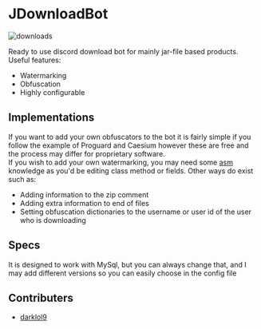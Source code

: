 # JDownloadBot
![downloads](https://img.shields.io/github/downloads/darklol9/JDownloadBot/total.svg)

Ready to use discord download bot for mainly jar-file based products.\
Useful features:
- Watermarking
- Obfuscation
- Highly configurable

## Implementations
If you want to add your own obfuscators to the bot it is fairly simple if you follow the example of Proguard and Caesium however these are free and the process may differ for proprietary software.\
If you wish to add your own watermarking, you may need some [asm](https://asm.ow2.io/) knowledge as you'd be editing class method or fields. Other ways do exist such as:
- Adding information to the zip comment
- Adding extra information to end of files
- Setting obfuscation dictionaries to the username or user id of the user who is downloading

## Specs
It is designed to work with MySql, but you can always change that, and I may add different versions so you can easily choose in the config file

## Contributers
- [darklol9](https://github.com/darklol9)